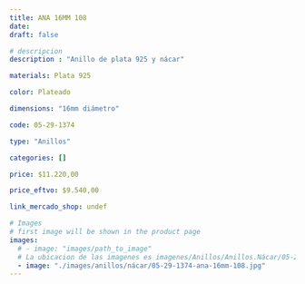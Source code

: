 ```yaml
---
title: ANA 16MM 108
date: 
draft: false

# descripcion
description : "Anillo de plata 925 y nácar"

materials: Plata 925

color: Plateado

dimensions: "16mm diámetro"

code: 05-29-1374

type: "Anillos"

categories: []

price: $11.220,00

price_eftvo: $9.540,00

link_mercado_shop: undef

# Images
# first image will be shown in the product page
images:
  # - image: "images/path_to_image"
  # La ubicacion de las imagenes es imagenes/Anillos/Anillos.Nácar/05-29-1374-ana-16mm-108
  - image: "./images/anillos/nácar/05-29-1374-ana-16mm-108.jpg"
---
```

